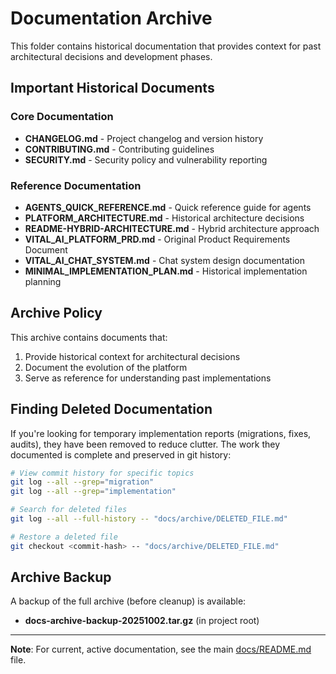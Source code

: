 # Documentation Archive

This folder contains historical documentation that provides context for past architectural decisions and development phases.

## Important Historical Documents

### Core Documentation
- **CHANGELOG.md** - Project changelog and version history
- **CONTRIBUTING.md** - Contributing guidelines
- **SECURITY.md** - Security policy and vulnerability reporting

### Reference Documentation
- **AGENTS_QUICK_REFERENCE.md** - Quick reference guide for agents
- **PLATFORM_ARCHITECTURE.md** - Historical architecture decisions
- **README-HYBRID-ARCHITECTURE.md** - Hybrid architecture approach
- **VITAL_AI_PLATFORM_PRD.md** - Original Product Requirements Document
- **VITAL_AI_CHAT_SYSTEM.md** - Chat system design documentation
- **MINIMAL_IMPLEMENTATION_PLAN.md** - Historical implementation planning

## Archive Policy

This archive contains documents that:
1. Provide historical context for architectural decisions
2. Document the evolution of the platform
3. Serve as reference for understanding past implementations

## Finding Deleted Documentation

If you're looking for temporary implementation reports (migrations, fixes, audits), they have been removed to reduce clutter. The work they documented is complete and preserved in git history:

```bash
# View commit history for specific topics
git log --all --grep="migration"
git log --all --grep="implementation"

# Search for deleted files
git log --all --full-history -- "docs/archive/DELETED_FILE.md"

# Restore a deleted file
git checkout <commit-hash> -- "docs/archive/DELETED_FILE.md"
```

## Archive Backup

A backup of the full archive (before cleanup) is available:
- **docs-archive-backup-20251002.tar.gz** (in project root)

---

**Note**: For current, active documentation, see the main [docs/README.md](../README.md) file.
